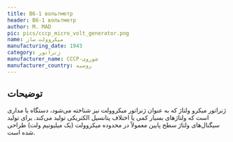 ```yaml
---
title: В6-1 вольтметр
header: В6-1 вольтметр
author: M. MAD
pic: pics/cccp_micro_volt_generator.png
name: میکروولت ساز
manufacturing_date: 1943
category: ژنراتور
manufacturer_name: CCCP-شوروی
manufacturer_country: روسیه
---
```


<h2 class="fa-IR-explanation-header">توضیحات</h2>
<p>
ژنراتور میکرو ولتاژ که به عنوان ژنراتور میکروولت نیز شناخته می‌شود، دستگاه یا
مداری است که ولتاژهای بسیار کمی یا اختلاف پتانسیل الکتریکی تولید می‌کند. برای
تولید سیگنال‌های ولتاژ سطح پایین معمولاً در محدوده میکروولت (یک میلیونیم ولت)
طراحی شده است.
</p>
